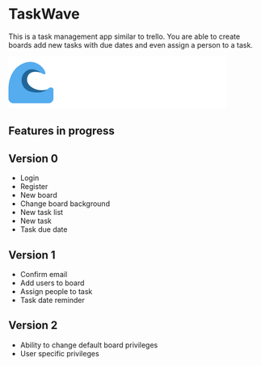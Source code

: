# TaskWave
This is a task management app similar to trello. You are able to create boards add new tasks with due dates and even assign a person to a task.

![Logo of TaskWave](https://github.com/FarouqJalabi/TaskWave/blob/5ffaedb26d61b153837fe1ba19726212c602eb9c/public/Logo.png?raw=true)

## Features in progress

## Version 0
- Login
- Register 
- New board
- Change board background
- New task list
- New task
- Task due date

## Version 1
- Confirm email
- Add users to board
- Assign people to task
- Task date reminder

## Version 2
- Ability to change default board privileges
- User specific privileges